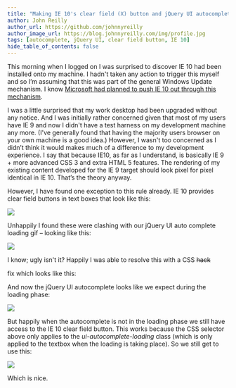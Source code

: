 ```yaml
---
title: "Making IE 10's clear field (X) button and jQuery UI autocomplete play nice"
author: John Reilly
author_url: https://github.com/johnnyreilly
author_image_url: https://blog.johnnyreilly.com/img/profile.jpg
tags: [autocomplete, jQuery UI, clear field button, IE 10]
hide_table_of_contents: false
---
```

This morning when I logged on I was surprised to discover IE 10 had been installed onto my machine. I hadn't taken any action to trigger this myself and so I’m assuming that this was part of the general Windows Update mechanism. I know [Microsoft had planned to push IE 10 out through this mechanism](<http://technet.microsoft.com/en-us/ie/jj898508.aspx>).

 I was a little surprised that my work desktop had been upgraded without any notice. And I was initially rather concerned given that most of my users have IE 9 and now I didn't have a test harness on my development machine any more. (I've generally found that having the majority users browser on your own machine is a good idea.) However, I wasn't too concerned as I didn’t think it would makes much of a difference to my development experience. I say that because IE10, as far as I understand, is basically IE 9 + more advanced CSS 3 and extra HTML 5 features. The rendering of my existing content developed for the IE 9 target should look pixel for pixel identical in IE 10. That’s the theory anyway.

However, I have found one exception to this rule already. IE 10 provides clear field buttons in text boxes that look like this:

![](http://3.bp.blogspot.com/-HRxuGdc6PhE/UWQMq15gKHI/AAAAAAAAAZg/XmFfFZBMHYk/s320/ClearField.png)

Unhappily I found these were clashing with our jQuery UI auto complete loading gif – looking like this:

![](http://3.bp.blogspot.com/-RPXGJkm1Lyk/UWQNCcFlmpI/AAAAAAAAAZo/pGP3IubeBiQ/s320/ClearFieldMeetAutoComplete.png)

I know; ugly isn't it? Happily I was able to resolve this with a CSS <strike>hack</strike>

 fix which looks like this:

<script src="https://gist.github.com/johnnyreilly/5345373.js?file=ie10jQueryUI.css"></script>

And now the jQuery UI autocomplete looks like we expect during the loading phase:

![](http://3.bp.blogspot.com/-mzBwe7BGwjk/UWQNdEKiucI/AAAAAAAAAZw/OmUFi6zMY7g/s320/AutoComplete.png)

But happily when the autocomplete is not in the loading phase we still have access to the IE 10 clear field button. This works because the CSS selector above only applies to the *ui-autocomplete-loading* class (which is only applied to the textbox when the loading is taking place). So we still get to use this:

![](http://3.bp.blogspot.com/-HRxuGdc6PhE/UWQMq15gKHI/AAAAAAAAAZg/XmFfFZBMHYk/s320/ClearField.png)

Which is nice.


